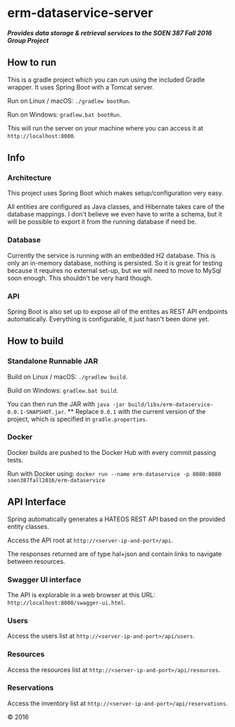 # erm-dataservice-server

##### Provides data storage & retrieval services to the SOEN 387 Fall 2016 Group Project

## How to run
This is a gradle project which you can run using the included Gradle wrapper. It uses Spring Boot with a Tomcat server.

Run on Linux / macOS: ```./gradlew bootRun```.

Run on Windows: ```gradlew.bat bootRun```.

This will run the server on your machine where you can access it at ```http://localhost:8080```.

## Info

### Architecture
This project uses Spring Boot which makes setup/configuration very easy.

All entities are configured as Java classes, and Hibernate takes care of the database mappings.
I don't believe we even have to write a schema, but it will be possible to export it from the running database if need be.

### Database
Currently the service is running with an embedded H2 database. This is only an in-memory database, nothing is persisted.
So it is great for testing because it requires no external set-up, but we will need to move to MySql soon enough. This shouldn't be very hard though.

### API
Spring Boot is also set up to expose all of the entites as REST API endpoints automatically.
Everything is configurable, it just hasn't been done yet.


## How to build

### Standalone Runnable JAR

Build on Linux / macOS: ```./gradlew build```.

Build on Windows: ```gradlew.bat build```.

You can then run the JAR with ```java -jar build/libs/erm-dataservice-0.0.1-SNAPSHOT.jar```.
** Replace ```0.0.1``` with the current version of the project, which is specified in ```gradle.properties```.

### Docker
Docker builds are pushed to the Docker Hub with every commit passing tests.

Run with Docker using: ```docker run --name erm-dataservice -p 8080:8080 soen387fall2016/erm-dataservice```


## API Interface
Spring automatically generates a HATEOS REST API based on the provided entity classes.

Access the API root at ```http://<server-ip-and-port>/api```.

The responses returned are of type hal+json and contain links to navigate between resources.

### Swagger UI interface

The API is explorable in a web browser at this URL: ```http://localhost:8080/swagger-ui.html```.

### Users
Access the users list at ```http://<server-ip-and-port>/api/users```.

### Resources
Access the resources list at ```http://<server-ip-and-port>/api/resources```.

### Reservations
Access the inventory list at ```http://<server-ip-and-port>/api/reservations```.


&copy; 2016
